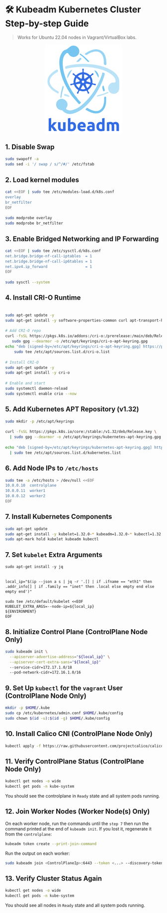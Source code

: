 # 🛠️ Kubeadm Kubernetes Cluster Step-by-step Guide 

> Works for Ubuntu 22.04 nodes in Vagrant/VirtualBox labs.


<p align="center">
  <img src="../img/kubeadm.png" alt="Kubeadm" width="250"/>
</p>


## 1. Disable Swap

```bash
sudo swapoff -a
sudo sed -i '/ swap / s/^/#/' /etc/fstab
```


## 2. Load kernel modules

```bash
cat <<EOF | sudo tee /etc/modules-load.d/k8s.conf
overlay
br_netfilter
EOF

sudo modprobe overlay
sudo modprobe br_netfilter
```


## 3. Enable Bridged Networking and IP Forwarding

```bash
cat <<EOF | sudo tee /etc/sysctl.d/k8s.conf
net.bridge.bridge-nf-call-iptables  = 1
net.bridge.bridge-nf-call-ip6tables = 1
net.ipv4.ip_forward                 = 1
EOF

sudo sysctl --system
```

## 4. Install CRI-O Runtime

```bash

sudo apt-get update -y
sudo apt-get install -y software-properties-common curl apt-transport-https ca-certificates

# Add CRI-O repo
curl -fsSL https://pkgs.k8s.io/addons:/cri-o:/prerelease:/main/deb/Release.key |
   sudo gpg --dearmor -o /etc/apt/keyrings/cri-o-apt-keyring.gpg
echo "deb [signed-by=/etc/apt/keyrings/cri-o-apt-keyring.gpg] https://pkgs.k8s.io/addons:/cri-o:/prerelease:/main/deb/ /" |
    sudo tee /etc/apt/sources.list.d/cri-o.list

# Install CRI-O
sudo apt-get update -y
sudo apt-get install -y cri-o

# Enable and start
sudo systemctl daemon-reload
sudo systemctl enable crio --now
```

## 5. Add Kubernetes APT Repository (v1.32)

```bash
sudo mkdir -p /etc/apt/keyrings

curl -fsSL https://pkgs.k8s.io/core:/stable:/v1.32/deb/Release.key \
  | sudo gpg --dearmor -o /etc/apt/keyrings/kubernetes-apt-keyring.gpg

echo "deb [signed-by=/etc/apt/keyrings/kubernetes-apt-keyring.gpg] https://pkgs.k8s.io/core:/stable:/v1.32/deb/ /" \
  | sudo tee /etc/apt/sources.list.d/kubernetes.list
```

## 6. Add Node IPs to `/etc/hosts` 

```bash
sudo tee -a /etc/hosts > /dev/null <<EOF
10.0.0.10  controlplane
10.0.0.11  worker1
10.0.0.12  worker2
EOF
```

## 7. Install Kubernetes Components

```bash
sudo apt-get update
sudo apt-get install -y kubelet=1.32.0-* kubeadm=1.32.0-* kubectl=1.32.0-*
sudo apt-mark hold kubelet kubeadm kubectl
```

## 7. Set `kubelet` Extra Arguments

```
sudo apt-get install -y jq


local_ip="$(ip --json a s | jq -r '.[] | if .ifname == "eth1" then .addr_info[] | if .family == "inet" then .local else empty end else empty end')"

sudo tee /etc/default/kubelet <<EOF
KUBELET_EXTRA_ARGS=--node-ip=${local_ip}
${ENVIRONMENT}
EOF
```

## 8. Initialize Control Plane (ControlPlane Node Only)

```bash
sudo kubeadm init \
  --apiserver-advertise-address="${local_ip}" \
  --apiserver-cert-extra-sans="${local_ip}" 
  --service-cidr=172.17.1.0/18
  --pod-network-cidr=172.16.1.0/16
```

## 9. Set Up `kubectl` for the `vagrant` User (ControlPlane Node Only)

```bash
mkdir -p $HOME/.kube
sudo cp /etc/kubernetes/admin.conf $HOME/.kube/config
sudo chown $(id -u):$(id -g) $HOME/.kube/config
```

## 10. Install Calico CNI (ControlPlane Node Only)

```bash
kubectl apply -f https://raw.githubusercontent.com/projectcalico/calico/v3.30.0/manifests/calico.yaml
```

## 11. Verify ControlPlane Status (ControlPlane Node Only)

```bash
kubectl get nodes -o wide
kubectl get pods -n kube-system
```

You should see the controlplane in `Ready` state and all system pods running.

## 12. Join Worker Nodes (Worker Node(s) Only)

On each worker node, run the commands until the `step 7` then  run the command printed at the end of `kubeadm init`. If you lost it, regenerate it from the `controlplane`:

```bash
kubeadm token create --print-join-command
```

Run the output on each worker:

```bash
sudo kubeadm join <ControlPlaneIp>:6443 --token <...> --discovery-token-ca-cert-hash sha256:<...> \

```

## 13. Verify Cluster Status Again

```bash
kubectl get nodes -o wide
kubectl get pods -n kube-system
```

You should see all nodes in `Ready` state and all system pods running.
